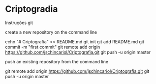 # Criptogradia

Instruções git

create a new repository on the command line

echo "# Criptografia" >> README.md
git init
git add README.md
git commit -m "first commit"
git remote add origin https://github.com/jschincariol/Criptografia.git
git push -u origin master


push an existing repository from the command line

git remote add origin https://github.com/jschincariol/Criptografia.git
git push -u origin master


